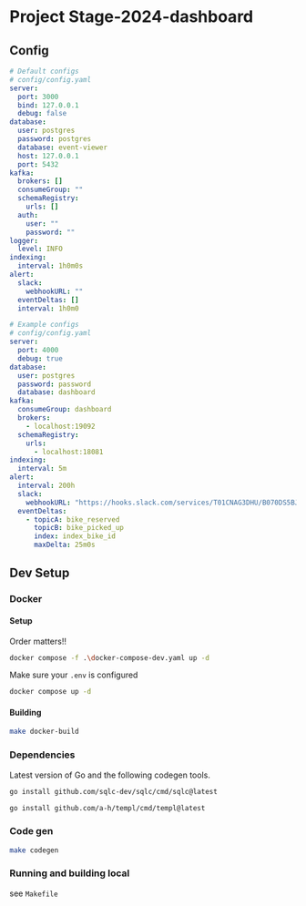 # Project Stage-2024-dashboard

## Config

```yml
# Default configs
# config/config.yaml
server:
  port: 3000
  bind: 127.0.0.1
  debug: false
database:
  user: postgres
  password: postgres
  database: event-viewer
  host: 127.0.0.1
  port: 5432
kafka:
  brokers: []
  consumeGroup: ""
  schemaRegistry:
    urls: []
  auth:
    user: ""
    password: ""
logger:
  level: INFO
indexing:
  interval: 1h0m0s
alert:
  slack:
    webhookURL: ""
  eventDeltas: []
  interval: 1h0m0
```

```yml
# Example configs
# config/config.yaml
server:
  port: 4000
  debug: true
database:
  user: postgres
  password: password
  database: dashboard
kafka:
  consumeGroup: dashboard
  brokers:
    - localhost:19092
  schemaRegistry:
    urls:
      - localhost:18081
indexing:
  interval: 5m
alert:
  interval: 200h
  slack:
    webhookURL: "https://hooks.slack.com/services/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"
  eventDeltas:
    - topicA: bike_reserved
      topicB: bike_picked_up
      index: index_bike_id
      maxDelta: 25m0s
```

## Dev Setup

### Docker

#### Setup

Order matters!!

```sh
docker compose -f .\docker-compose-dev.yaml up -d
```

Make sure your `.env` is configured

```sh
docker compose up -d
```

#### Building

```sh
make docker-build
```

### Dependencies

Latest version of Go and the following codegen tools.

```sh
go install github.com/sqlc-dev/sqlc/cmd/sqlc@latest
```

```sh
go install github.com/a-h/templ/cmd/templ@latest
```

### Code gen

```sh
make codegen
```

### Running and building local

see `Makefile`
